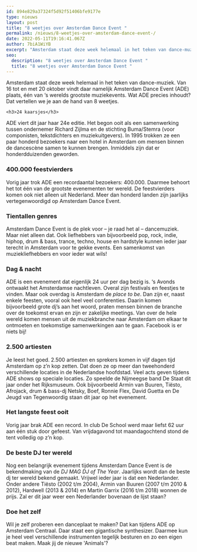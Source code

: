 ```yaml
---
id: 894e829a37324f5d92f51406bfe9177e
type: nieuws
layout: post
title: "8 weetjes over Amsterdam Dance Event "
permalink: /nieuws/8-weetjes-over-amsterdam-dance-event-/
date: 2022-05-11T19:16:41.067Z
author: 7biA1WiYB
excerpt: "Amsterdam staat deze week helemaal in het teken van dance-muziek. Van 16 tot en met 20 oktober vindt daar namelijk Amsterdam Dance Event (ADE) plaats, één van ‘s werelds grootste muziekevents. Wat ADE precies inhoudt? Dat vertellen we je aan de hand van 8 weetjes.  "
seo:
  description: "8 weetjes over Amsterdam Dance Event "
  title: "8 weetjes over Amsterdam Dance Event "
---
```

Amsterdam staat deze week helemaal in het teken van dance-muziek. Van 16 tot en met 20 oktober vindt daar namelijk Amsterdam Dance Event (ADE) plaats, één van ‘s werelds grootste muziekevents. Wat ADE precies inhoudt? Dat vertellen we je aan de hand van 8 weetjes.  

    <h3>24 kaarsjes</h3>
<p>ADE viert dit jaar haar 24e editie. Het begon ooit als een samenwerking tussen ondernemer Richard Zijlma en de stichting Buma/Stemra (voor componisten, tekstdichters en muziekuitgevers). In 1995 trokken ze een paar honderd bezoekers naar een hotel in Amsterdam om mensen binnen de dancescène samen te kunnen brengen. Inmiddels zijn dat er honderdduizenden geworden.</p>
<h3>400.000 feestvierders</h3>
<p>Vorig jaar trok ADE een recordaantal bezoekers: 400.000. Daarmee behoort het tot één van de grootste evenementen ter wereld. De feestvierders komen ook niet alleen uit Nederland. Meer dan honderd landen zijn jaarlijks vertegenwoordigd op Amsterdam Dance Event.</p>
<h3>Tientallen genres</h3>
<p>Amsterdam Dance Event is de plek voor – je raad het al – dancemuziek. Maar niet alleen dat. Ook liefhebbers van bijvoorbeeld pop, rock, indie, hiphop, drum &amp; bass, trance, techno, house en hardstyle kunnen ieder jaar terecht in Amsterdam voor te gekke events. Een samenkomst van muziekliefhebbers en voor ieder wat wils!</p>
<h3>Dag &amp; nacht</h3>
<p>ADE is een evenement dat eigenlijk 24 uur per dag bezig is. ‘s Avonds ontwaakt het Amsterdamse nachtleven. Overal zijn festivals en feestjes te vinden. Maar ook overdag is Amsterdam de <em>place to be</em>. Dan zijn er, naast enkele feesten, vooral ook heel veel conferenties. Daarin komen bijvoorbeeld grote dj’s aan het woord, praten mensen binnen de branche over de toekomst ervan en zijn er zakelijke meetings. Van over de hele wereld komen mensen uit de muziekbranche naar Amsterdam om elkaar te ontmoeten en toekomstige samenwerkingen aan te gaan. Facebook is er niets bij!</p>
<h3>2.500 artiesten</h3>
<p>Je leest het goed. 2.500 artiesten en sprekers komen in vijf dagen tijd Amsterdam op z’n kop zetten. Dat doen ze op meer dan tweehonderd verschillende locaties in de Nederlandse hoofdstad. Veel acts geven tijdens ADE shows op speciale locaties. Zo speelde de Nijmeegse band De Staat dit jaar onder het Rijksmuseum. Ook bijvoorbeeld Armin van Buuren, Tiësto, Afrojack, drum &amp; bass-dj Netsky, Boef, Ronnie Flex, David Guetta en De Jeugd van Tegenwoordig staan dit jaar op het evenement.</p>
<h3>Het langste feest ooit</h3>
<p>Vorig jaar brak ADE een record. In club De School werd maar liefst 62 uur aan één stuk door gefeest. Van vrijdagavond tot maandagochtend stond de tent volledig op z’n kop.</p>
<h3>De beste DJ ter wereld</h3>
<p>Nog een belangrijk evenement tijdens Amsterdam Dance Event is de bekendmaking van de <em>DJ MAG DJ of The Year</em>. Jaarlijks wordt dan de beste dj ter wereld bekend gemaakt. Vrijwel ieder jaar is dat een Nederlander. Onder andere Tiësto (2002 t/m 2004), Armin van Buuren (2007 t/m 2010 &amp; 2012), Hardwell (2013 &amp; 2014) en Martin Garrix (2016 t/m 2018) wonnen de prijs. Zal er dit jaar weer een Nederlander bovenaan de lijst staan?</p>
<h3>Doe het zelf</h3>
<p>Wil je zelf proberen een danceplaat te maken? Dat kan tijdens ADE op Amsterdam Centraal. Daar staat een gigantische synthesizer. Daarmee kun je heel veel verschillende instrumenten tegelijk besturen en zo een eigen beat maken. Maak jij de nieuwe 'Animals'?</p>  
